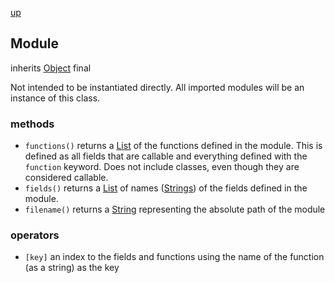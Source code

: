 [up](index.md)

## Module
inherits [Object](object.md)
final

Not intended to be instantiated directly.  All imported modules will be an instance of this class.

### methods
- `functions()` returns a [List](list.md) of the functions defined in the module.  This is defined as all fields that are callable and everything defined with the `function` keyword.  Does not include classes, even though they are considered callable.
- `fields()` returns a [List](list.md) of names ([Strings](string.md)) of the fields defined in the module.
- `filename()` returns a [String](string.md) representing the absolute path of the module

### operators
- `[key]` an index to the fields and functions using the name of the function (as a string) as the key
